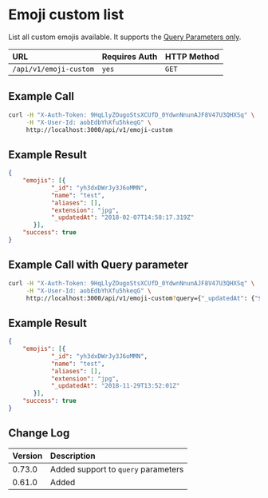 # Emoji custom list

List all custom emojis available. It supports the [Query Parameters only](../../query-and-fields-info/#query-example).

| URL                    | Requires Auth | HTTP Method |
| :--------------------- | :------------ | :---------- |
| `/api/v1/emoji-custom` | `yes`         | `GET`       |

## Example Call

```bash
curl -H "X-Auth-Token: 9HqLlyZOugoStsXCUfD_0YdwnNnunAJF8V47U3QHXSq" \
     -H "X-User-Id: aobEdbYhXfu5hkeqG" \
     http://localhost:3000/api/v1/emoji-custom
```

## Example Result

```json
{
    "emojis": [{
            "_id": "yh3dxDWrJy3J6oMMN",
            "name": "test",
            "aliases": [],
            "extension": "jpg",
            "_updatedAt": "2018-02-07T14:58:17.319Z"
       }],
    "success": true
}
```

## Example Call with Query parameter

```bash
curl -H "X-Auth-Token: 9HqLlyZOugoStsXCUfD_0YdwnNnunAJF8V47U3QHXSq" \
     -H "X-User-Id: aobEdbYhXfu5hkeqG" \
     http://localhost:3000/api/v1/emoji-custom?query={"_updatedAt": {"$gt": { "$date": "2018-11-27T13:52:01Z" } }}
```

## Example Result

```json
{
    "emojis": [{
            "_id": "yh3dxDWrJy3J6oMMN",
            "name": "test",
            "aliases": [],
            "extension": "jpg",
            "_updatedAt": "2018-11-29T13:52:01Z"
       }],
    "success": true
}
```

## Change Log

| Version | Description |
| :--- | :--- |
| 0.73.0 | Added support to `query` parameters |
| 0.61.0 | Added |
